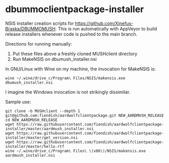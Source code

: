 # dbummoclientpackage-installer
NSIS installer creation scripts for https://github.com/Xinefus-Braska/DBUMMOMUSH. This is run automatically with AppVeyor to build release installers whenever code is pushed to the main branch.


Directions for running manually:

1. Put these files above a freshly cloned MUSHclient directory
2. Run MakeNSIS on dbumush_installer.nsi

In GNU/Linux with Wine on my machine, the invocation for MakeNSIS is:

`wine ~/.wine/drive_c/Program\ Files/NSIS/makensis.exe dbumush_installer.nsi`

I imagine the Windows invocation is not strikingly dissimilar.

Sample use:
```
git clone -b MUSHclient --depth 1 git@github.com:fiendish/aardwolfclientpackage.git NEW_AARDMUSH_RELEASE
cd NEW_AARDMUSH_RELEASE
wget https://raw.githubusercontent.com/fiendish/aardwolfclientpackage-installer/master/aardmush_installer.nsi
wget https://raw.githubusercontent.com/fiendish/aardwolfclientpackage-installer/master/get_version.nsi
wget https://raw.githubusercontent.com/fiendish/aardwolfclientpackage-installer/master/hello.rtf
wine ~/.wine/drive_c/Program\ Files\ \(x86\)/NSIS/makensis.exe aardmush_installer.nsi
```
